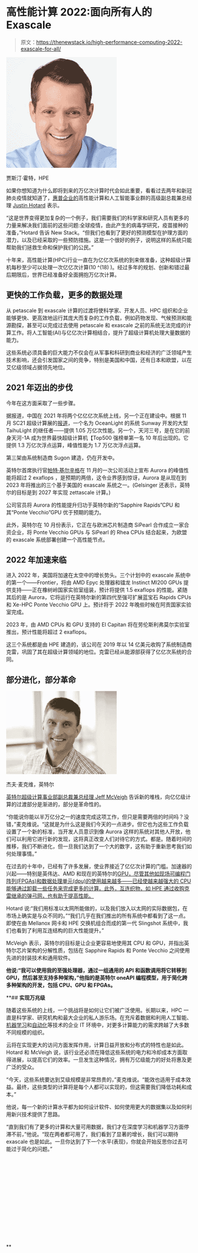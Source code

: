 # 高性能计算 2022:面向所有人的 Exascale

> 原文：<https://thenewstack.io/high-performance-computing-2022-exascale-for-all/>

![Justin Hotard](img/44bda1037a7de830aaa517739eef453e.png)

贾斯汀·霍特，HPE

如果你想知道为什么即将到来的万亿次计算时代会如此重要，看看过去两年和新冠肺炎疫情就知道了，[惠普企业的](https://thenewstack.io/nvidia-gpus-nudge-hpe-supercomputer-into-the-exascale/)高性能计算和人工智能事业群的高级副总裁兼总经理 [Justin Hotard](https://www.linkedin.com/in/justinhotard/) 表示。

“这是世界变得更加复杂的一个例子，我们需要我们的科学家和研究人员有更多的力量来解决我们面前的这些问题:全球疫情，由此产生的病毒学研究，疫苗接种的准备，”Hotard 告诉 New Stack。“但我们也看到了更好的预测模型在护理方面的潜力，以及已经采取的一些预防措施。这是一个很好的例子，说明这样的系统只能帮助我们拯救生命和保护我们的公民。”

十年来，高性能计算(HPC)行业一直在为亿亿次系统的到来做准备，这种超级计算机每秒至少可以处理一次亿亿次计算(10 ^(18) )。经过多年的规划、创新和错过最后期限后，世界已经准备好全面拥抱万亿次计算。

## **更快的工作负载，更多的数据处理**

从 petascale 到 exascale 计算的过渡将使科学家、开发人员、HPC 组织和企业能够更快、更高效地运行其庞大而复杂的工作负载，例如药物发现、气候预测和能源勘探，甚至可以完成过去使用 petascale 和 exascale 之前的系统无法完成的计算工作。将人工智能(AI)与亿亿次计算相结合，提升了超级计算机处理大量数据的能力。

这些系统必须具备的巨大能力不仅会在从军事和科研到商业和经济的广泛领域产生技术影响，还会引发国家之间的竞争，特别是美国和中国，还有日本和欧盟，以在艾亿级领域占据领先地位。

## **2021 年迈出的步伐**

今年在这方面采取了一些步骤。

据报道，中国在 2021 年将两个亿亿亿次系统上线，另一个正在建设中。根据 11 月 SC21 超级计算展的[报道](https://www.hpcwire.com/2021/11/24/three-chinese-exascale-systems-detailed-at-sc21-two-operational-and-one-delayed/)，一个名为 OceanLight 的系统 Sunway 开发的大型 TaihuLight 的继任者——提供 1.05 万亿次性能。另一个，天河三号，是在它的前身天河-1A 成为世界最快超级计算机【Top500 强榜单第一名 10 年后出现的。它提供 1.3 万亿次浮点运算，峰值性能为 1.7 万亿次浮点运算。

第三架由系统制造商 Sugon 建造，仍在开发中。

英特尔首席执行官[帕特·基尔辛格](https://www.linkedin.com/in/patgelsinger/)在 11 月的一次公司活动上宣布 Aurora 的峰值性能将超过 2 exaflops ，是预期的两倍，这令业界感到惊讶，Aurora 是从现在到 2023 年将推出的三个基于美国的 exascale 系统之一。(Gelsinger 还表示，英特尔的目标是到 2027 年实现 zettascale 计算。)

公司官员将 Aurora 的性能提升归功于英特尔新的“Sapphire Rapids”CPU 和其“Ponte Vecchio”GPU 优于预期的能力。

此外，英特尔在 10 月份表示，它正在与欧洲芯片制造商 SiPearl 合作成立一家合资企业，将 Ponte Vecchio GPUs 与 SiPearl 的 Rhea CPUs 结合起来，为欧盟的 exascale 系统部署创建一个高性能节点。

## **2022 年加速来临**

进入 2022 年，美国将加速在太空中的增长势头。三个计划中的 exascale 系统中的第一个——Frontier，将由 AMD Epyc 处理器和镭龙 Instinct MI200 GPUs 提供支持——正在橡树岭国家实验室组装，预计将提供 1.5 exaflops 的性能。紧随其后的是 Aurora，它将运行在英特尔新的第四代至强可扩展蓝宝石 Rapids CPUs 和 Xe-HPC Ponte Vecchio GPU 上。预计将于 2022 年晚些时候在阿贡国家实验室完成。

2023 年，由 AMD CPUs 和 GPU 支持的 El Capitan 将在劳伦斯利弗莫尔实验室推出，预计性能将超过 2 exaflops。

这三个系统都是由 HPE 建造的，该公司在 2019 年以 14 亿美元收购了系统制造商克雷，巩固了其在超级计算领域的地位。克雷已经从能源部获得了亿亿次系统的合同。

## **部分进化，部分革命**

![Jeff McVeigh](img/93b5eaf9349cc0fa2d2e2072d00f8a8a.png)

杰夫·麦克维，英特尔

[英特尔超级计算事业部副总裁兼总经理 Jeff McVeigh](https://www.linkedin.com/in/jeff-mcveigh-705b885/) 告诉新的堆栈，向亿亿级计算的过渡部分是渐进的，部分是革命性的。

“你能说你能以半万亿分之一的速度完成这项工作，但只是需要两倍的时间吗？没错，”麦克维说。“这就是为什么这是我们今天的一点进步。但它也为这些工作负载设置了一个新的标准，当开发人员意识到像 Aurora 这样的系统对其他人开放，他们可以利用它进行新的发现，这将真正改变人们对待它的方式。都是。随着时间的推移，我们不断进化，但一旦我们达到了一个大的数字，这有助于重新思考我们如何处理事情。”

在过去的十年中，已经有了许多发展，使业界接近了亿亿次计算的门槛。加速器的兴起——特别是英伟达、AMD 和现在的英特尔的[GPU，尽管其他如现场可编程门阵列(FPGAs)和数据处理单元(dpu)的使用越来越多——已经使越来越强大的 CPU 能够通过卸载一些任务来完成更多的计算。此外，互连织物，如 HPE 通过收购克雷继承的弹弓网，也有助于提高性能。](https://thenewstack.io/tutorial-deploy-the-nvidia-gpu-operator-on-kubernetes-based-on-containerd-runtime/)

Hotard 说:“我们用标准以太网所能做的，以及我们放入以太网的实际数据包，在市场上确实是与众不同的。”“我们几乎在我们推出的所有系统中都看到了这一点。即使在由 Mellanox 网卡和 HPE 交换机组合而成的第一代 Slingshot 系统中，我们也看到了利用互连结构的巨大性能提升。”

McVeigh 表示，英特尔的目标是让企业更容易地使用其 CPU 和 GPU，并指出英特尔芯片架构的分解性质，包括在 Sapphire Rapids 和 Ponte Vecchio 之间使用先进的封装技术和通用软件。

**他说:“我可以使用我的至强处理器，通过一组通用的 API 和函数调用将它转移到 GPU，然后甚至支持多种架构，”他指的是英特尔 oneAPI 编程模型，用于简化跨多种架构的开发，包括 CPU、GPU 和 FPGAs。**

 **## **实现万兆级**

随着这些系统的上线，一个挑战将是如何让它们被广泛使用。长期以来，HPC 一直是科学家、研究机构和最大企业的私人游乐场。在充斥着数据和利用人工智能、[机器学习](https://thenewstack.io/machine-learning-algorithm-sidesteps-the-scientific-method/)和[自动化](https://thenewstack.io/what-is-cloud-automation-and-how-does-it-benefit-it-teams/)等技术的企业 IT 环境中，对更多计算能力的需求跨越了大多数不同规模的组织。

云将在实现更大的访问方面发挥作用，计算日益开放和分布式的特性也是如此。Hotard 和 McVeigh 说，该行业还必须在降低这些系统的电力和冷却成本方面取得进展，以提高它们的效率。一旦发生这种情况，拥有万亿级能力的好处将惠及更广泛的受众。

“今天，这些系统要达到艾级规模是非常昂贵的，”麦克维说。“能效也适用于成本效益。最终，这些类型的计算将是每个人都可以实现的，但这需要我们降低功耗和成本。”

他说，每一个新的计算水平都为如何设计软件、如何使用更大的数据集以及如何利用新兴技术提供了思路。

“直到我们有了更多的计算和大量可用数据，我们才在深度学习和机器学习方面停滞不前，”他说。“现在两者都可用了，我们看到了显著的增长，我们可以期待 exascale 也是如此。一旦你达到了下一个水平(表现)，你就会开始反思你过去可能过于简化的问题。”

<svg xmlns:xlink="http://www.w3.org/1999/xlink" viewBox="0 0 68 31" version="1.1"><title>Group</title> <desc>Created with Sketch.</desc></svg>**